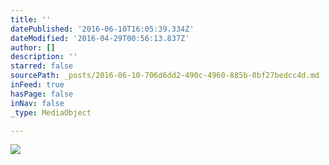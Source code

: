 ```yaml
---
title: ''
datePublished: '2016-06-10T16:05:39.334Z'
dateModified: '2016-04-29T00:56:13.837Z'
author: []
description: ''
starred: false
sourcePath: _posts/2016-06-10-706d6dd2-490c-4960-885b-0bf27bedcc4d.md
inFeed: true
hasPage: false
inNav: false
_type: MediaObject

---
```

![](https://the-grid-user-content.s3-us-west-2.amazonaws.com/6b4bcf1b-33a0-439c-b786-0f0d0237da4a.jpg)